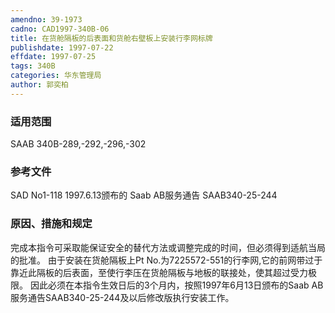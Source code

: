 ```yaml
---
amendno: 39-1973
cadno: CAD1997-340B-06
title: 在货舱隔板的后表面和货舱右壁板上安装行李网标牌
publishdate: 1997-07-22
effdate: 1997-07-25
tags: 340B
categories: 华东管理局
author: 郭奕柏
---
```


### 适用范围 
SAAB 340B-289,-292,-296,-302

### 参考文件
  SAD No1-118 
1997.6.13颁布的 Saab AB服务通告 SAAB340-25-244 

### 原因、措施和规定 
完成本指令可采取能保证安全的替代方法或调整完成的时间，但必须得到适航当局的批准。 
    由于安装在货舱隔板上Pt No.为7225572-551的行李网,它的前网带过于靠近此隔板的后表面，至使行李压在货舱隔板与地板的联接处，使其超过受力极限。 
    因此必须在本指令生效日后的3个月内，按照1997年6月13日颁布的Saab AB服务通告SAAB340-25-244及以后修改版执行安装工作。 
